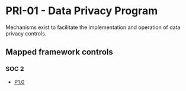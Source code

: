 # PRI-01 - Data Privacy Program
Mechanisms exist to facilitate the implementation and operation of data privacy controls. 
## Mapped framework controls
### SOC 2
- [P1.0](../soc2/p10.md)